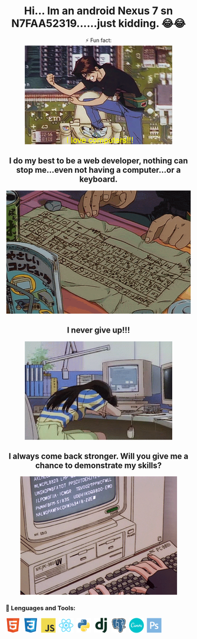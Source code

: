
<!--
**alefra88/alefra88** is a ✨ _special_ ✨ repository because its `README.md` (this file) appears on your GitHub profile.

Here are some ideas to get you started:

- 🔭 I’m currently working on ...
- 🌱 I’m currently learning ...
- 👯 I’m looking to collaborate on ...
- 🤔 I’m looking for help with ...
- 💬 Ask me about ...
- 📫 How to reach me: ...
- 😄 Pronouns: ...
- ⚡ Fun fact: ...
-->
<div id="header" align="center">
  <h1 align="center">Hi... Im an android Nexus 7 sn N7FAA52319......just kidding. 😂😂</h1>
  ⚡ Fun fact: <br>
   <img src="https://github.com/alefra88/gifsyanimacionesparamisweas/blob/master/8Yyg.gif" alt="I love computers" />
</div>
 <div align="center">
  <h2>I do my best to be a web developer, nothing can stop me...even not having a computer...or a keyboard.</h2>
    <img src="https://github.com/alefra88/gifsyanimacionesparamisweas/blob/master/Golden-Boy.gif" alt="">
 </div>
 <h2 align="center">I never give up!!!</h2>
 <div align="center"><img src="https://github.com/alefra88/gifsyanimacionesparamisweas/blob/master/struggling-suffering.gif" alt="suffering"></div>
 <div align="center"><h2>I always come back stronger. Will you give me a chance to demonstrate my skills?</h2><img src="https://github.com/alefra88/gifsyanimacionesparamisweas/blob/master/programmer.gif" alt="programing"></div>
<div align="left">
  <h3>🔨 Lenguages and Tools:</h3>
  <div>
    <img src="https://github.com/devicons/devicon/blob/master/icons/html5/html5-original.svg" title="HTML5" alt="HTML5" width="40" height="40">&nbsp;
    <img src="https://github.com/devicons/devicon/blob/master/icons/css3/css3-original.svg" title="CSS" alt="CSS" width="40px" height="40px">&nbsp;
    <img src="https://github.com/devicons/devicon/blob/master/icons/javascript/javascript-original.svg" title="JavaScript" alt="JavaScript" width="40px" height="40px">&nbsp;
    <img src="https://github.com/devicons/devicon/blob/master/icons/react/react-original.svg" title="React" alt="React" width="40px" height="40px">&nbsp;
    <img src="https://github.com/devicons/devicon/blob/master/icons/python/python-original.svg" title="Python" alt="Python" width="40px" height="40px">&nbsp;
    <img src="https://github.com/devicons/devicon/blob/master/icons/django/django-plain.svg" title="Django" alt="Django" width="40px" height="40px">&nbsp;
    <img src="https://github.com/devicons/devicon/blob/master/icons/postgresql/postgresql-original.svg" title="Posgresql" alt="Posgresql" width="40px" height="40px">&nbsp;
    <img src="https://github.com/devicons/devicon/blob/master/icons/canva/canva-original.svg" title="Canva" alt="Canva" width="40px" height="40px">&nbsp;
    <img src="https://github.com/devicons/devicon/blob/master/icons/photoshop/photoshop-plain.svg" title="Photoshop" alt="Photoshop" width="40px" height="40px">&nbsp;
  </div>
</div>
